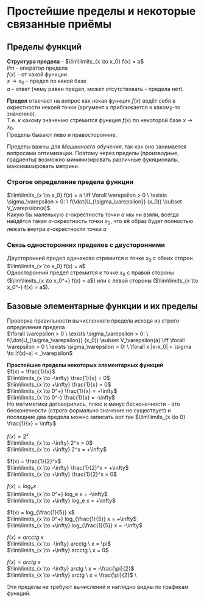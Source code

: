 # Простейшие пределы и некоторые связанные приёмы
## Пределы функций
**Структура предела** - $\lim\limits_{x \to x_0} f(x) = a$\
*lim* - оператор предела \
$f(x)$ - от какой функции \
$x \to x_0$ - предел по какой базе \
$a$ - ответ (чему равен предел, может отсутствовать - предела нет).

**Предел** отвечает на вопрос как некая функция $f(x)$ ведёт себя в окрестности некоей точки (аргумент $x$ приближается к какому-то значению). \
Т.е. к какому значению стремится функция $f(x)$ по некоторой базе $x \to x_0$. \
Пределы бывают лево и правосторонние.

Пределы важны для *Машинноего обучения*, так как оно занимается вопросами оптимизации. 
Поэтому через пределы (производные, градиенты) возможно минимизировать различные фукнционалы, максимизировать метрики.

### Строгое определение предела функции
$\lim\limits_{x \to x_0} f(x) = a \iff \forall \varepsilon > 0 \ \exists \sigma_\varepsilon > 0: \ f(\dot{U_{\sigma_\varepsilon}} (x_0)) \subset V_\varepsilon(a)$ \
Какую бы маленькую $\varepsilon$-окрестность точки $a$ мы ни взяли, всегда найдётся такая $\sigma$-окрестность точки $x_0$, 
что её образ будет полностью лежать внутри $\varepsilon$-окрестности точки $a$

### Связь односторонних пределов с двусторонними
Двусторонний предел одинаково стремится к точке $x_0$ с обеих сторон $\lim\limits_{x \to x_0} f(x) = a$\
Односторонний предел стремится к точке $x_0$ с правой стороны ($\lim\limits_{x \to x_0^+} f(x) = a$) или с левой стороны ($\lim\limits_{x \to x_0^-} f(x) = a$).

## Базовые элементарные функции и их пределы
Проверка правильности вычисленного предела исходя из строго определения предела\
$\forall \varepsilon > 0 \ \exists \sigma_\varepsilon > 0: \ f(\dot{U_{\sigma_\varepsilon}} (x_0)) \subset V_\varepsilon(a) \iff \forall \varepsilon > 0 \ \exists \sigma_\varepsilon > 0: \ \forall x:|x-x_0| < \sigma \to |f(x)-a| < _\varepsilon$

**Простейшие пределы некоторых элементарных функций**\
$f(x) = \frac{1}{x}$ \
$\lim\limits_{x \to -\infty} \frac{1}{x} = 0$ \
$\lim\limits_{x \to +\infty} \frac{1}{x} = 0$ \
$\lim\limits_{x \to 0^+} \frac{1}{x} = +\infty$ \
$\lim\limits_{x \to 0^-} \frac{1}{x} = -\infty$ \
Но матиметики договорились, плюс и минус бесконечности - это бесконечности (строго формально значение не существует) и последние два предела можно записать вот так 
$\lim\limits_{x \to 0} \frac{1}{x} = \infty$

$f(x) = 2^x$ \
$\lim\limits_{x \to -\infty} 2^x = 0$ \
$\lim\limits_{x \to +\infty} 2^x = +\infty$

$f(x) = \frac{1}{2}^x$ \
$\lim\limits_{x \to -\infty} \frac{1}{2}^x = +\infty$ \
$\lim\limits_{x \to +\infty} \frac{1}{2}^x = 0$

$f(x) = log_e x$ \
$\lim\limits_{x \to 0^+} log_e x = -\infty$ \
$\lim\limits_{x \to +\infty} log_e x = +\infty$

$f(x) = log_{\frac{1}{5}} x$ \
$\lim\limits_{x \to 0^+} log_{\frac{1}{5}} x = +\infty$ \
$\lim\limits_{x \to +\infty} log_{\frac{1}{5}} x = -\infty$

$f(x) = arcctg \ x$ \
$\lim\limits_{x \to -\infty} arcctg \ x = \pi$ \
$\lim\limits_{x \to +\infty} arcctg \ x = 0$

$f(x) = arctg \ x$ \
$\lim\limits_{x \to -\infty} arctg \ x = -\frac{\pi}{2}$ \
$\lim\limits_{x \to +\infty} arctg \ x = \frac{\pi}{2}$ \

Эти пределы не требуют вычислений и наглядно видны по графикам функций.

